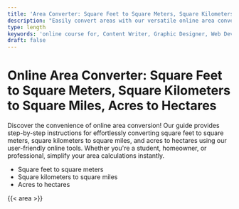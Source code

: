 ```yaml
---
title: 'Area Converter: Square Feet to Square Meters, Square Kilometers to Square Miles, Acres to Hectares'
description: "Easily convert areas with our versatile online area converter tool. Instantly switch between square feet to square meters, square kilometers to square miles, and acres to hectares. Accurate and user-friendly, simplify your area calculations today."
type: length
keywords: 'online course for, Content Writer, Graphic Designer, Web Developer, Software Engineer, Frontend Developer graphic designer, UI designer, digital marketing'
draft: false
---
```


# Online Area Converter: Square Feet to Square Meters, Square Kilometers to Square Miles, Acres to Hectares

Discover the convenience of online area conversion! Our guide provides step-by-step instructions for effortlessly converting square feet to square meters, square kilometers to square miles, and acres to hectares using our user-friendly online tools. Whether you're a student, homeowner, or professional, simplify your area calculations instantly.

* Square feet to square meters
* Square kilometers to square miles
* Acres to hectares

{{< area >}}
